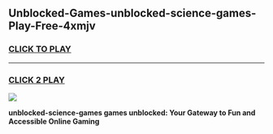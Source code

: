 
## Unblocked-Games-unblocked-science-games-Play-Free-4xmjv
<h3>
<a href="https://premium76.site?title=unblocked-science-games&ref=23A">CLICK TO PLAY</a></h3>
<hr>

<h3>
<a href="https://premium76.site?title=unblocked-science-games&ref=23A">CLICK 2 PLAY</a>
  
</h3>

<a href="https://premium76.site?title=unblocked-science-games&ref=23A"><img src="https://clearcache.store/games.png"></a>


**unblocked-science-games games unblocked: Your Gateway to Fun and Accessible Online Gaming**
